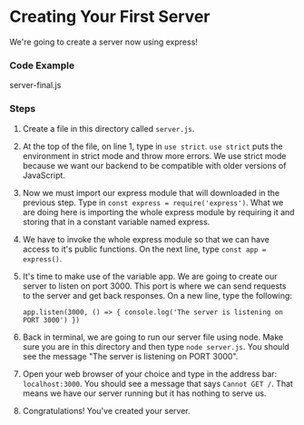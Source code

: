 # Creating Your First Server

We're going to create a server now using express!

### Code Example

server-final.js

### Steps

1.  Create a file in this directory called `server.js`.

2.  At the top of the file, on line 1, type in `use strict`. `use strict` puts the environment in strict mode and throw more errors. We use strict mode because we want our backend to be compatible with older versions of JavaScript.

3.  Now we must import our express module that will downloaded in the previous step. Type in `const express = require('express')`. What we are doing here is importing the whole express module by requiring it and storing that in a constant variable named express.

4.  We have to invoke the whole express module so that we can have access to it's public functions. On the next line, type `const app = express()`.

5.  It's time to make use of the variable app. We are going to create our server to listen on port 3000. This port is where we can send requests to the server and get back responses. On a new line, type the following:

    `app.listen(3000, () => { console.log('The server is listening on PORT 3000') })`

6.  Back in terminal, we are going to run our server file using node. Make sure you are in this directory and then type `node server.js`. You should see the message "The server is listening on PORT 3000".

7.  Open your web browser of your choice and type in the address bar: `localhost:3000`. You should see a message that says `Cannot GET /`. That means we have our server running but it has nothing to serve us.

8.  Congratulations! You've created your server.
